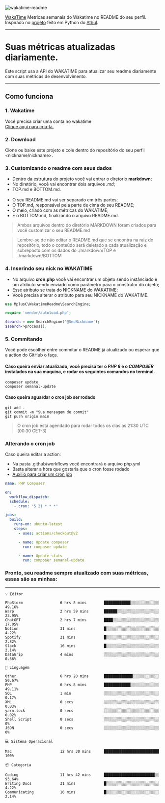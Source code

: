 ![wakatime-readme](https://socialify.git.ci/bymatheus/wakatime-readme/image?description=1&descriptionEditable=M%C3%A9tricas%20semanais%20do%20Wakatime%20no%20seu%20README%20de%20perfil.&font=KoHo&forks=1&language=1&owner=1&pattern=Signal&stargazers=1&theme=Dark)

[WakaTime](https://wakatime.com) Metricas semanais do Wakatime no README do seu perfil. <br>
Inspirado no [projeto](https://github.com/athul/waka-readme) feito em Python do [Athul](https://github.com/athul).
___

# Suas métricas atualizadas diariamente.
Este script usa a API do WAKATIME para atualizar seu readme diariamente com suas métricas de desenvolvimento.

___

## Como funciona

### 1. Wakatime
Você precisa criar uma conta no wakatime <br>
[Clique aqui para cria-la.](https://wakatime.com) 

### 2. Download
Clone ou baixe este projeto e cole dentro do repositório do seu perfil <nickname/nickname>.

### 3. Customizando o readme com seus dados
- Dentro da estrutura do projeto você vai entrar o diretorio **markdown**;  
- No diretório, você vai encontrar dois arquivos *.md*;
- TOP.md e BOTTOM.md.
<br><br>
- O seu README.md vai ser separado em três partes; 
- O TOP.md, responsável pela parte de cima do seu README;
- O meio, criado com as métricas do WAKATIME;
- E o BOTTOM.md, finalizando o arquivo README.md.<br>

> Ambos arquivos dentro do diretório MARKDOWN foram criados para você customizar o seu README.md

> Lembre-se de não editar o README.md que se encontra na raiz do repositório, todo o conteúdo será deletado a cada atualização e sobreposto com os dados do ./markdown/TOP e ./markdown/BOTTOM

### 4. Inserindo seu nick no WAKATIME
- No arquivo **cron.php** você vai encontrar um objeto sendo instânciado e um atributo sendo enviado como parâmetro para o construtor do objeto;
- Esse atributo se trata do NICKNAME do WAKATIME;
- Você precisa alterar o atributo para seu NICKNAME do WAKATIME.

```php
use MplusC\WakatimeReadme\SearchEngine;

require 'vendor/autoload.php';

$search = new SearchEngine('@SeuNickname');
$search->process();
```

### 5. Commitando
Você pode escolher entre commitar o README já atualizado ou esperar que a action do GitHub o faça. <br>

#### Caso queira enviar atualizado, você precisa ter o *PHP 8* e o *COMPOSER* instalados na sua maquina, e rodar os seguintes comandos no terminal.
```composer
composer update
composer semanal-update 
```

#### Caso queira aguardar o cron job ser rodado 
```git 
git add .
git commit -m "Sua mensagem de commit"
git push origin main
```

>O cron job está agendado para rodar todos os dias as 21:30 UTC (00:30 CET-3) 

### Alterando o cron job
Caso queira editar a action:

- Na pasta .github/workflows você encontrará o arquivo php.yml
- Basta alterar a hora que gostaria que o cron fosse rodado
- [Auxilio para criar um cron job](https://crontab.guru)

```yml
name: PHP Composer

on:
  workflow_dispatch:
  schedule:
    - cron: "5 21 * * *"

jobs:
  build:
    runs-on: ubuntu-latest
    steps:
      - uses: actions/checkout@v2

      - name: Update composer
        run: composer update

      - name: Update stats
        run: composer semanal-update
```

### Pronto, seu readme sempre atualizado com suas métricas, essas são as minhas:

___
```text
💡 Editor

PhpStorm                 6 hrs 8 mins        ████████████░░░░░░░░░░░░░     49.16%
Warp                     2 hrs 59 mins       ██████░░░░░░░░░░░░░░░░░░░     23.95%
ChatGPT                  2 hrs 7 mins        ████░░░░░░░░░░░░░░░░░░░░░     17.05%
Notion                   31 mins             █░░░░░░░░░░░░░░░░░░░░░░░░      4.22%
Spotify                  21 mins             █░░░░░░░░░░░░░░░░░░░░░░░░      2.82%
Slack                    16 mins             █░░░░░░░░░░░░░░░░░░░░░░░░      2.14%
DataGrip                 4 mins              ░░░░░░░░░░░░░░░░░░░░░░░░░      0.66%
```
```text
💬 Linguagem

Other                    6 hrs 20 mins       █████████████░░░░░░░░░░░░     50.67%
PHP                      6 hrs 8 mins        ████████████░░░░░░░░░░░░░     49.11%
SQL                      1 min               ░░░░░░░░░░░░░░░░░░░░░░░░░      0.17%
XML                      0 secs              ░░░░░░░░░░░░░░░░░░░░░░░░░      0.03%
yarn.lock                0 secs              ░░░░░░░░░░░░░░░░░░░░░░░░░      0.02%
Shell Script             0 secs              ░░░░░░░░░░░░░░░░░░░░░░░░░         0%
JSON                     0 secs              ░░░░░░░░░░░░░░░░░░░░░░░░░         0%
```
```text
💻 Sistema Operacional

Mac                      12 hrs 30 mins      █████████████████████████       100%
```
```text
📦 Categoria

Coding                   11 hrs 42 mins      ███████████████████████░░     93.64%
Writing Docs             31 mins             █░░░░░░░░░░░░░░░░░░░░░░░░      4.22%
Communicating            16 mins             █░░░░░░░░░░░░░░░░░░░░░░░░      2.14%
```
